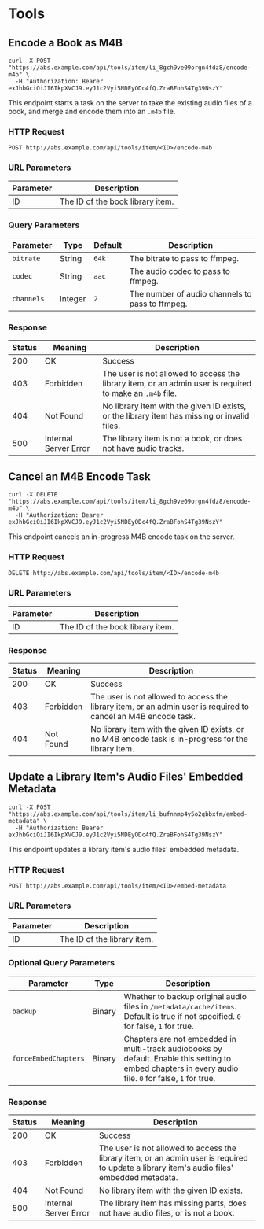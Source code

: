 # Tools

## Encode a Book as M4B

```shell
curl -X POST "https://abs.example.com/api/tools/item/li_8gch9ve09orgn4fdz8/encode-m4b" \
  -H "Authorization: Bearer exJhbGciOiJI6IkpXVCJ9.eyJ1c2Vyi5NDEyODc4fQ.ZraBFohS4Tg39NszY"
```

This endpoint starts a task on the server to take the existing audio files of a book, and merge and encode them into an `.m4b` file.

### HTTP Request

`POST http://abs.example.com/api/tools/item/<ID>/encode-m4b`

### URL Parameters

Parameter | Description
--------- | -----------
ID | The ID of the book library item.

### Query Parameters

Parameter | Type | Default | Description
--------- | ---- | ------- | -----------
`bitrate` | String | `64k` | The bitrate to pass to ffmpeg.
`codec` | String | `aac` | The audio codec to pass to ffmpeg.
`channels` | Integer | `2` | The number of audio channels to pass to ffmpeg.

### Response

Status | Meaning | Description
------ | ------- | -----------
200 | OK | Success
403 | Forbidden | The user is not allowed to access the library item, or an admin user is required to make an `.m4b` file.
404 | Not Found | No library item with the given ID exists, or the library item has missing or invalid files.
500 | Internal Server Error | The library item is not a book, or does not have audio tracks.


## Cancel an M4B Encode Task

```shell
curl -X DELETE "https://abs.example.com/api/tools/item/li_8gch9ve09orgn4fdz8/encode-m4b" \
  -H "Authorization: Bearer exJhbGciOiJI6IkpXVCJ9.eyJ1c2Vyi5NDEyODc4fQ.ZraBFohS4Tg39NszY"
```

This endpoint cancels an in-progress M4B encode task on the server.

### HTTP Request

`DELETE http://abs.example.com/api/tools/item/<ID>/encode-m4b`

### URL Parameters

Parameter | Description
--------- | -----------
ID | The ID of the book library item.

### Response

Status | Meaning | Description
------ | ------- | -----------
200 | OK | Success
403 | Forbidden | The user is not allowed to access the library item, or an admin user is required to cancel an M4B encode task.
404 | Not Found | No library item with the given ID exists, or no M4B encode task is in-progress for the library item.


## Update a Library Item's Audio Files' Embedded Metadata

```shell
curl -X POST "https://abs.example.com/api/tools/item/li_bufnnmp4y5o2gbbxfm/embed-metadata" \
  -H "Authorization: Bearer exJhbGciOiJI6IkpXVCJ9.eyJ1c2Vyi5NDEyODc4fQ.ZraBFohS4Tg39NszY"
```

This endpoint updates a library item's audio files' embedded metadata.

### HTTP Request

`POST http://abs.example.com/api/tools/item/<ID>/embed-metadata`

### URL Parameters

Parameter | Description
--------- | -----------
ID | The ID of the library item.

### Optional Query Parameters

Parameter | Type | Description
--------- | ---- | -----------
`backup` | Binary | Whether to backup original audio files in `/metadata/cache/items`. Default is true if not specified. `0` for false, `1` for true.
`forceEmbedChapters` | Binary | Chapters are not embedded in multi-track audiobooks by default. Enable this setting to embed chapters in every audio file. `0` for false, `1` for true.

### Response

Status | Meaning | Description
------ | ------- | -----------
200 | OK | Success
403 | Forbidden | The user is not allowed to access the library item, or an admin user is required to update a library item's audio files' embedded metadata.
404 | Not Found | No library item with the given ID exists.
500 | Internal Server Error | The library item has missing parts, does not have audio files, or is not a book.
